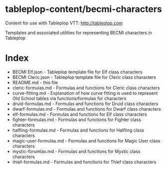# tableplop-content/becmi-characters

Content for use with Tableplop VTT: http://tableplop.com

Templates and associated utilities for representing BECMI characters in Tableplop

# Index
- BECMI Elf.json - Tableplop template file for Elf class characters
- BECMI Cleric.json - Tableplop template file for Cleric class characters 
- README.md - this file
- cleric-formulas.md - Formulas and functions for Cleric class characters
- curve-fitting.md - Explanation of how curve fitting is used to represent Old School tables via functions/formulas for characters
- druid-formulas.md - Formulas and functions for Druid class characters
- dwarf-formulas.md - Formulas and functions for Dwarf class characters
- elf-formulas.md - Formulas and functions for Elf class characters
- fighter-formulas.md - Formulas and functions for Fighter class characters
- halfling-formulas.md - Formulas and functions for Halfling class characters
- magic-user-formulas.md - Formulas and functions for Magic User class characters
- mystic-forumlas.md - Formulas and functions for Mystic class characters
- thief-formulas.md - Formulas and functions for Thief class characters
